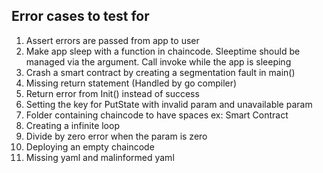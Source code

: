 ## Error cases to test for

1. Assert errors are passed from app to user
2. Make app sleep with a function in chaincode. Sleeptime should be managed via the argument. Call invoke while the app is sleeping
3. Crash a smart contract by creating a segmentation fault in main()
4. Missing return statement (Handled by go compiler)
5. Return error from Init() instead of success
6. Setting the key for PutState with invalid param and unavailable param
7. Folder containing chaincode to have spaces ex: Smart Contract
8. Creating a infinite loop
9. Divide by zero error when the param is zero
10. Deploying an empty chaincode
11. Missing yaml and malinformed yaml
